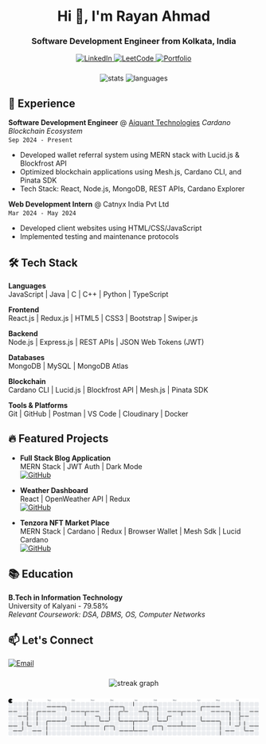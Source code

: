<h1 align="center">Hi 👋, I'm Rayan Ahmad</h1>
<h3 align="center">Software Development Engineer from Kolkata, India</h3>

<div align="center">
  <a href="https://www.linkedin.com/in/rayan-ahmad-25nov/">
    <img src="https://img.shields.io/badge/LinkedIn-0077B5?style=for-the-badge&logo=linkedin&logoColor=white" alt="LinkedIn"/>
  </a>
  <a href="https://leetcode.com/u/RayanAhmadKU/">
    <img src="https://img.shields.io/badge/LeetCode-FFA116?style=for-the-badge&logo=leetcode&logoColor=white" alt="LeetCode"/>
  </a>
  <a href="https://personal-portfolio-delta-sooty.vercel.app/">
    <img src="https://img.shields.io/badge/Portfolio-%23000000.svg?style=for-the-badge&logo=firefox&logoColor=#FF7139" alt="Portfolio"/>
  </a>
</div>

###

<div align="center">
  <img src="https://github-readme-stats.vercel.app/api?username=rayan25nov&show_icons=true&theme=vision-friendly-dark&hide_border=true" height="150" alt="stats"/>
  <img src="https://github-readme-stats.vercel.app/api/top-langs?username=rayan25nov&theme=vision-friendly-dark&hide_border=true&layout=compact" height="150" alt="languages"/>
</div>

###

<h2>🚀 Experience</h2>

**Software Development Engineer** @ [Aiquant Technologies](https://www.linkedin.com/company/aiquant/)
_Cardano Blockchain Ecosystem_  
`Sep 2024 - Present`

- Developed wallet referral system using MERN stack with Lucid.js & Blockfrost API
- Optimized blockchain applications using Mesh.js, Cardano CLI, and Pinata SDK
- Tech Stack: React, Node.js, MongoDB, REST APIs, Cardano Explorer

**Web Development Intern** @ Catnyx India Pvt Ltd  
`Mar 2024 - May 2024`

- Developed client websites using HTML/CSS/JavaScript
- Implemented testing and maintenance protocols

###

<h2>🛠️ Tech Stack</h2>

**Languages**  
JavaScript | Java | C | C++ | Python | TypeScript

**Frontend**  
React.js | Redux.js | HTML5 | CSS3 | Bootstrap | Swiper.js

**Backend**  
Node.js | Express.js | REST APIs | JSON Web Tokens (JWT)

**Databases**  
MongoDB | MySQL | MongoDB Atlas

**Blockchain**  
Cardano CLI | Lucid.js | Blockfrost API | Mesh.js | Pinata SDK

**Tools & Platforms**  
Git | GitHub | Postman | VS Code | Cloudinary | Docker

###

<h2>🔥 Featured Projects</h2>

- **Full Stack Blog Application**  
  MERN Stack | JWT Auth | Dark Mode  
  [![GitHub](https://img.shields.io/badge/-Source_Code-181717?logo=github)](<[PROJECT_LINK](https://github.com/rayan25nov/Blog-Application)>)

- **Weather Dashboard**  
  React | OpenWeather API | Redux  
  [![GitHub](https://img.shields.io/badge/-Source_Code-181717?logo=github)](<[PROJECT_LINK](https://github.com/rayan25nov/Weather-Application)>)

- **Tenzora NFT Market Place**  
  MERN Stack | Cardano | Redux | Browser Wallet | Mesh Sdk | Lucid Cardano  
  [![GitHub](https://img.shields.io/badge/-Source_Code-181717?logo=github)](<[PROJECT_LINK](https://github.com/rayan25nov/Tenzora)>)

###

<h2>📚 Education</h2>

**B.Tech in Information Technology**  
University of Kalyani - 79.58%  
_Relevant Coursework: DSA, DBMS, OS, Computer Networks_

###

<h2>📫 Let's Connect</h2>
<p align="left">
  <a href="mailto:rayanku24@gmail.com">
    <img src="https://img.shields.io/badge/Gmail-D14836?style=for-the-badge&logo=gmail&logoColor=white" alt="Email"/>
  </a>
</p>

###

<div align="center">
  <img src="https://streak-stats.demolab.com?user=rayan25nov&locale=en&mode=daily&theme=dark&hide_border=false&border_radius=5&order=3" height="220" alt="streak graph"  />
</div>

###

###

<picture>
  <source media="(prefers-color-scheme: dark)" srcset="https://raw.githubusercontent.com/rayan25nov/rayan25nov/output/pacman-contribution-graph-dark.svg">
  <source media="(prefers-color-scheme: light)" srcset="https://raw.githubusercontent.com/rayan25nov/rayan25nov/output/pacman-contribution-graph.svg">
  <img alt="pacman contribution graph" src="https://raw.githubusercontent.com/rayan25nov/rayan25nov/output/pacman-contribution-graph.svg">
</picture>

###
